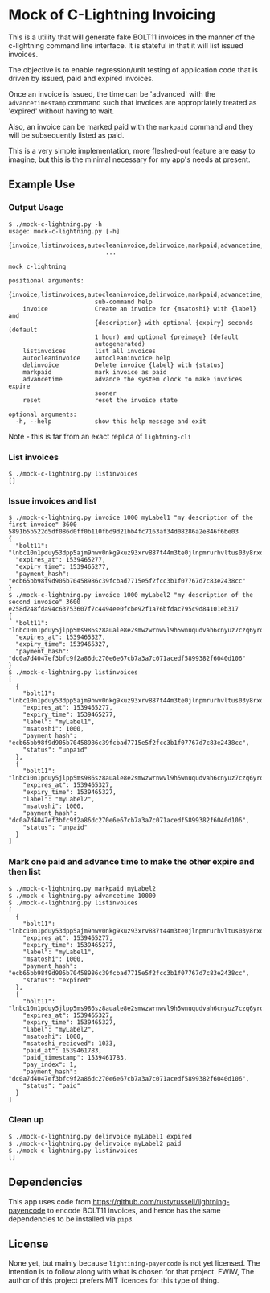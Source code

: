 # Mock of C-Lightning Invoicing

This is a utility that will generate fake BOLT11 invoices in the manner of the c-lightning command line interface. It is stateful in that it will list issued invoices.

The objective is to enable regression/unit testing of application code that is driven by issued, paid and expired invoices.

Once an invoice is issued, the time can be 'advanced' with the `advancetimestamp` command such that invoices are appropriately treated as 'expired' without having to wait.

Also, an invoice can be marked paid with the `markpaid` command and they will be subsequently listed as paid.

This is a very simple implementation, more fleshed-out feature are easy to imagine, but this is the minimal necessary for my app's needs at present.

## Example Use

### Output Usage
```
$ ./mock-c-lightning.py -h
usage: mock-c-lightning.py [-h]
                           {invoice,listinvoices,autocleaninvoice,delinvoice,markpaid,advancetime,reset}
                           ...

mock c-lightning

positional arguments:
  {invoice,listinvoices,autocleaninvoice,delinvoice,markpaid,advancetime,reset}
                        sub-command help
    invoice             Create an invoice for {msatoshi} with {label} and
                        {description} with optional {expiry} seconds (default
                        1 hour) and optional {preimage} (default
                        autogenerated)
    listinvoices        list all invoices
    autocleaninvoice    autocleaninvoice help
    delinvoice          Delete invoice {label} with {status}
    markpaid            mark invoice as paid
    advancetime         advance the system clock to make invoices expire
                        sooner
    reset               reset the invoice state

optional arguments:
  -h, --help            show this help message and exit
```
Note - this is far from an exact replica of `lightning-cli`

### List invoices
```
$ ./mock-c-lightning.py listinvoices
[]
```

### Issue invoices and list

```
$ ./mock-c-lightning.py invoice 1000 myLabel1 "my description of the first invoice" 3600 5891b5b522d5df086d0ff0b110fbd9d21bb4fc7163af34d08286a2e846f6be03
{
  "bolt11": "lnbc10n1pduy53dpp5ajm9hwv0nkg9kuz93xrv887t44m3te0jlnpmrurhvltus03y8rxqdpcd4ujqer9wd3hy6tsw35k7m3qdanzqargv5sxv6tjwd6zq6twwehkjcm9xqrrssdnllrzc0mr0h3qay2knvxes2h23vjhq3vl4yld5zynmcsdlk2ms8lh78wvu656k7x63626ttpqjwuzzp3lsy7n5acakqa5t4ln4293qqud8wus",
  "expires_at": 1539465277,
  "expiry_time": 1539465277,
  "payment_hash": "ecb65bb98f9d905b70458986c39fcbad7715e5f2fcc3b1f07767d7c83e2438cc"
}
$ ./mock-c-lightning.py invoice 1000 myLabel2 "my description of the second invoice" 3600 e258d248fda94c63753607f7c4494ee0fcbe92f1a76bfdac795c9d84101eb317
{
  "bolt11": "lnbc10n1pduy5jlpp5ms986sz8auale8e2smwzwrnwvl9h5wnuqudvah6cnyuz7czq6yrqdp6d4ujqer9wd3hy6tsw35k7m3qdanzqargv5s8xetrdahxggrfdemx76trv5xqrrss6yh8s99j8ze9s6p9aqv2gwmv9pm26mdeq8waf7a3xjx2728zyjt9jjk8znxksuwglvzf9pyn3vjp820m7ncguztfjleeum6gcd8satgqqnpaxt",
  "expires_at": 1539465327,
  "expiry_time": 1539465327,
  "payment_hash": "dc0a7d4047ef3bfc9f2a86dc270e6e67cb7a3a7c071acedf5899382f6040d106"
}
$ ./mock-c-lightning.py listinvoices
[
  {
    "bolt11": "lnbc10n1pduy53dpp5ajm9hwv0nkg9kuz93xrv887t44m3te0jlnpmrurhvltus03y8rxqdpcd4ujqer9wd3hy6tsw35k7m3qdanzqargv5sxv6tjwd6zq6twwehkjcm9xqrrssdnllrzc0mr0h3qay2knvxes2h23vjhq3vl4yld5zynmcsdlk2ms8lh78wvu656k7x63626ttpqjwuzzp3lsy7n5acakqa5t4ln4293qqud8wus",
    "expires_at": 1539465277,
    "expiry_time": 1539465277,
    "label": "myLabel1",
    "msatoshi": 1000,
    "payment_hash": "ecb65bb98f9d905b70458986c39fcbad7715e5f2fcc3b1f07767d7c83e2438cc",
    "status": "unpaid"
  },
  {
    "bolt11": "lnbc10n1pduy5jlpp5ms986sz8auale8e2smwzwrnwvl9h5wnuqudvah6cnyuz7czq6yrqdp6d4ujqer9wd3hy6tsw35k7m3qdanzqargv5s8xetrdahxggrfdemx76trv5xqrrss6yh8s99j8ze9s6p9aqv2gwmv9pm26mdeq8waf7a3xjx2728zyjt9jjk8znxksuwglvzf9pyn3vjp820m7ncguztfjleeum6gcd8satgqqnpaxt",
    "expires_at": 1539465327,
    "expiry_time": 1539465327,
    "label": "myLabel2",
    "msatoshi": 1000,
    "payment_hash": "dc0a7d4047ef3bfc9f2a86dc270e6e67cb7a3a7c071acedf5899382f6040d106",
    "status": "unpaid"
  }
]
```
### Mark one paid and advance time to make the other expire and then list

```
$ ./mock-c-lightning.py markpaid myLabel2
$ ./mock-c-lightning.py advancetime 10000
$ ./mock-c-lightning.py listinvoices
[
  {
    "bolt11": "lnbc10n1pduy53dpp5ajm9hwv0nkg9kuz93xrv887t44m3te0jlnpmrurhvltus03y8rxqdpcd4ujqer9wd3hy6tsw35k7m3qdanzqargv5sxv6tjwd6zq6twwehkjcm9xqrrssdnllrzc0mr0h3qay2knvxes2h23vjhq3vl4yld5zynmcsdlk2ms8lh78wvu656k7x63626ttpqjwuzzp3lsy7n5acakqa5t4ln4293qqud8wus",
    "expires_at": 1539465277,
    "expiry_time": 1539465277,
    "label": "myLabel1",
    "msatoshi": 1000,
    "payment_hash": "ecb65bb98f9d905b70458986c39fcbad7715e5f2fcc3b1f07767d7c83e2438cc",
    "status": "expired"
  },
  {
    "bolt11": "lnbc10n1pduy5jlpp5ms986sz8auale8e2smwzwrnwvl9h5wnuqudvah6cnyuz7czq6yrqdp6d4ujqer9wd3hy6tsw35k7m3qdanzqargv5s8xetrdahxggrfdemx76trv5xqrrss6yh8s99j8ze9s6p9aqv2gwmv9pm26mdeq8waf7a3xjx2728zyjt9jjk8znxksuwglvzf9pyn3vjp820m7ncguztfjleeum6gcd8satgqqnpaxt",
    "expires_at": 1539465327,
    "expiry_time": 1539465327,
    "label": "myLabel2",
    "msatoshi": 1000,
    "msatoshi_recieved": 1033,
    "paid_at": 1539461783,
    "paid_timestamp": 1539461783,
    "pay_index": 1,
    "payment_hash": "dc0a7d4047ef3bfc9f2a86dc270e6e67cb7a3a7c071acedf5899382f6040d106",
    "status": "paid"
  }
]
```

### Clean up
```
$ ./mock-c-lightning.py delinvoice myLabel1 expired
$ ./mock-c-lightning.py delinvoice myLabel2 paid
$ ./mock-c-lightning.py listinvoices
[]
```


## Dependencies

This app uses code from https://github.com/rustyrussell/lightning-payencode to encode BOLT11 invoices, and hence has the same dependencies to be installed via `pip3`.

## License

None yet, but mainly because `lightining-payencode` is not yet licensed. The intention is to follow along with what is chosen for that project. FWIW, The author of this project prefers MIT licences for this type of thing.
